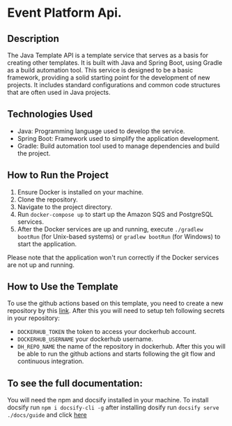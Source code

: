 # Event Platform Api.

## Description

The Java Template API is a template service that serves as a basis for creating other templates. It is built with Java and Spring Boot, using Gradle as a build automation tool.  This service is designed to be a basic framework, providing a solid starting point for the development of new projects. It includes standard configurations and common code structures that are often used in Java projects.

## Technologies Used

- Java: Programming language used to develop the service.
- Spring Boot: Framework used to simplify the application development.
- Gradle: Build automation tool used to manage dependencies and build the project.

## How to Run the Project

1. Ensure Docker is installed on your machine.
2. Clone the repository.
3. Navigate to the project directory.
4. Run `docker-compose up` to start up the Amazon SQS and PostgreSQL services.
5. After the Docker services are up and running, execute `./gradlew bootRun` (for Unix-based systems) or `gradlew bootRun` (for Windows) to start the application.

Please note that the application won't run correctly if the Docker services are not up and running.

## How to Use the Template

To use the github actions based on this template, you need to create a new repository by this [link](https://github.com/new?template_name=java-template-spring&template_owner=kaiqkt).
After this you will need to setup teh following secrets in your repository:
 - `DOCKERHUB_TOKEN` the token to access your dockerhub account.
 - `DOCKERHUB_USERNAME` your dockerhub username.
 - `DH_REPO_NAME` the name of the repository in dockerhub.
After this you will be able to run the github actions and starts following the git flow and continuous integration.

## To see the full documentation:

You will need the npm and docsify installed in your machine.
To install docsify run `npm i docsify-cli -g`
after installing dosify run `docsify serve ./docs/guide` and click [here](http://localhost:3000)
